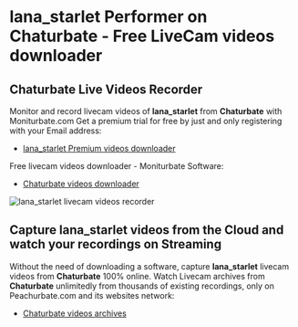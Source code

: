 # lana_starlet Performer on Chaturbate - Free LiveCam videos downloader

## Chaturbate Live Videos Recorder

Monitor and record livecam videos of **lana_starlet** from **Chaturbate** with Moniturbate.com
Get a premium trial for free by just and only registering with your Email address:
* [lana_starlet Premium videos downloader](https://moniturbate.com/request-demo-licence-key.html)

Free livecam videos downloader - Moniturbate Software:
* [Chaturbate videos downloader](https://moniturbate.com/moniturbate-download-software.html)

![lana_starlet livecam videos recorder](https://peachurnet.com/templates/moniturbate-software.png)


## Capture lana_starlet videos from the Cloud and watch your recordings on Streaming

Without the need of downloading a software, capture **lana_starlet** livecam videos from **Chaturbate** 100% online.
Watch Livecam archives from **Chaturbate** unlimitedly from thousands of existing recordings, only on Peachurbate.com and its websites network:
* [Chaturbate videos archives](https://peachurnet.com/)